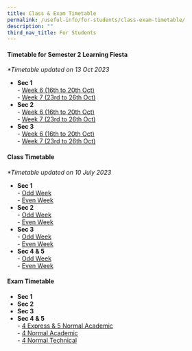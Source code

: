 ```yaml
---
title: Class & Exam Timetable
permalink: /useful-info/for-students/class-exam-timetable/
description: ""
third_nav_title: For Students
---
```

<h4><strong>Timetable for Semester 2 Learning Fiesta</strong></h4>

_\*Timetable updated on 13 Oct 2023_  

*   **Sec 1**  
   \-&nbsp;[Week 6 (16th to 20th Oct)](/files/Timetable/2023/Semester%202%20Learning%20Fiesta/sec%201%20-%20wk6_classes%20tt_11oct.pdf)  
   \-&nbsp;[Week 7 (23rd to 26th Oct)](/files/Timetable/2023/Semester%202%20Learning%20Fiesta/sec%201%20-%20t4w7_class%20timetables_12%20oct.pdf)
*   **Sec 2**  
   \-&nbsp;[Week 6 (16th to 20th Oct)](/files/Timetable/2023/Semester%202%20Learning%20Fiesta/sec%202%20-%20wk6_classes%20tt_11oct.pdf)  
   \-&nbsp;[Week 7 (23rd to 26th Oct)](/files/Timetable/2023/Semester%202%20Learning%20Fiesta/sec%202%20-%20t4w7_class%20timetables_12%20oct.pdf)
*   **Sec 3**  
   \-&nbsp;[Week 6 (16th to 20th Oct)](/files/Timetable/2023/Semester%202%20Learning%20Fiesta/sec%203%20-%20wk6_classes%20tt_11oct.pdf)  
   \-&nbsp;[Week 7 (23rd to 26th Oct)](/files/Timetable/2023/Semester%202%20Learning%20Fiesta/sec%203%20-%20t4w7_class%20timetables_12%20oct.pdf)
   


<h4><strong>Class Timetable</strong></h4>

_\*Timetable updated on 10 July 2023_  

*   **Sec 1**  
    \-&nbsp;[Odd Week](/files/Timetable/2023/Semester%202/2023%20class%20sem%202%20odd%20wk_sec%201.pdf)<br>
    \-&nbsp;[Even Week](/files/Timetable/2023/Semester%202/2023%20class%20sem%202%20even%20wk_sec%201.pdf)
*   **Sec 2**  
    \-&nbsp;[Odd Week](/files/Timetable/2023/Semester%202/2023%20class%20sem%202%20odd%20wk_sec%202.pdf)  
    \-&nbsp;[Even Week](/files/Timetable/2023/Semester%202/2023%20class%20sem%202%20even%20wk_sec%202.pdf)
*   **Sec 3**  
    \-&nbsp;[Odd Week](/files/Timetable/2023/Semester%202/2023%20class%20sem%202%20odd%20wk_sec%203.pdf)  
    \-&nbsp;[Even Week](/files/Timetable/2023/Semester%202/2023%20class%20sem%202%20even%20wk_sec%203.pdf)
*   **Sec 4 &amp; 5**  
    \-&nbsp;[Odd Week](/files/Timetable/2023/Semester%202/2023%20class%20sem%202%20odd%20wk_sec%204&amp;5.pdf)  
    \-&nbsp;[Even Week](/files/Timetable/2023/Semester%202/2023%20class%20sem%202%20even%20wk_sec%204&amp;5.pdf)

		
<h4><strong>Exam Timetable</strong></h4>

*   **Sec 1**  
*   **Sec 2**  
*   **Sec 3**  
*   **Sec 4 &amp; 5**  
   \-&nbsp;[4 Express &amp; 5 Normal Academic](/files/Documents/Exam/Prelim/2023%20prelims%20timetable%20(4e5n).pdf)  
    \-&nbsp;[4 Normal Academic](/files/Documents/Exam/Prelim/2023%20prelims%20timetable%20(4na).pdf)  
		\-&nbsp;[4 Normal Technical](/files/Documents/Exam/Prelim/2023%20prelims%20timetable%20(4nt).pdf)